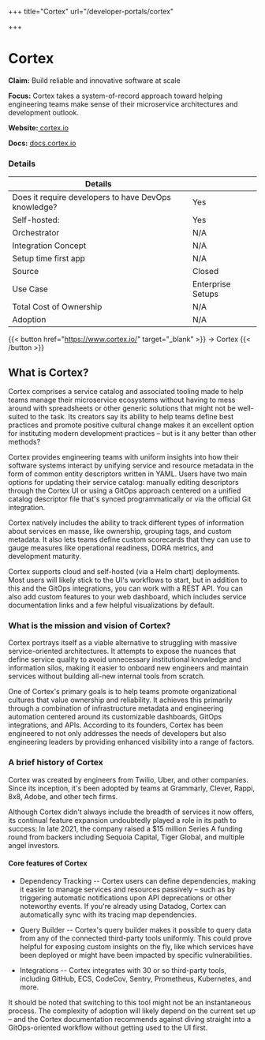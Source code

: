 +++
title="Cortex"
url="/developer-portals/cortex"

+++

# Cortex

**Claim:** Build reliable and innovative software at scale

**Focus:** Cortex takes a system-of-record approach toward helping engineering teams make sense of their microservice architectures and development outlook.

**Website:**[ cortex.io](https://www.cortex.io/)

**Docs:** [docs.cortex.io](https://docs.cortex.io/)


### Details
| Details |  |
| --- | ----------- |
| Does it require developers to have DevOps knowledge? | Yes |
| Self-hosted: | Yes |
| Orchestrator | N/A |
| Integration Concept | N/A  |
| Setup time first app | N/A  |
| Source | Closed |
| Use Case | Enterprise Setups |
| Total Cost of Ownership | N/A |
| Adoption | N/A |

{{< button href="https://www.cortex.io/" target="_blank" >}}
-> Cortex
{{< /button >}}  

What is Cortex?
---------------------

Cortex comprises a service catalog and associated tooling made to help teams manage their microservice ecosystems without having to mess around with spreadsheets or other generic solutions that might not be well-suited to the task. Its creators say its ability to help teams define best practices and promote positive cultural change makes it an excellent option for instituting modern development practices – but is it any better than other methods?
 
Cortex provides engineering teams with uniform insights into how their software systems interact by unifying service and resource metadata in the form of common entity descriptors written in YAML. Users have two main options for updating their service catalog: manually editing descriptors through the Cortex UI or using a GitOps approach centered on a unified catalog descriptor file that's synced programmatically or via the official Git integration.
 
Cortex natively includes the ability to track different types of information about services en masse, like ownership, grouping tags, and custom metadata. It also lets teams define custom scorecards that they can use to gauge measures like operational readiness, DORA metrics, and development maturity. 
 
Cortex supports cloud and self-hosted (via a Helm chart) deployments. Most users will likely stick to the UI's workflows to start, but in addition to this and the GitOps integrations, you can work with a REST API. You can also add custom features to your web dashboard, which includes service documentation links and a few helpful visualizations by default. 


### What is the mission and vision of Cortex?

Cortex portrays itself as a viable alternative to struggling with massive service-oriented architectures. It attempts to expose the nuances that define service quality to avoid unnecessary institutional knowledge and information silos, making it easier to onboard new engineers and maintain services without building all-new internal tools from scratch.
 
One of Cortex's primary goals is to help teams promote organizational cultures that value ownership and reliability. It achieves this primarily through a combination of infrastructure metadata and engineering automation centered around its customizable dashboards, GitOps integrations, and APIs. According to its founders, Cortex has been engineered to not only addresses the needs of developers but also engineering leaders by providing enhanced visibility into a range of factors.


### A brief history of Cortex

Cortex was created by engineers from Twilio, Uber, and other companies. Since its inception, it's been adopted by teams at Grammarly, Clever, Rappi, 8x8, Adobe, and other tech firms. 
 
Although Cortex didn't always include the breadth of services it now offers, its continual feature expansion undoubtedly played a role in its path to success: In late 2021, the company raised a $15 million Series A funding round from backers including Sequoia Capital, Tiger Global, and multiple angel investors.

#### Core features of Cortex

-   Dependency Tracking -- Cortex users can define dependencies, making it easier to manage services and resources passively – such as by triggering automatic notifications upon API deprecations or other noteworthy events. If you're already using Datadog, Cortex can automatically sync with its tracing map dependencies.

-   Query Builder -- Cortex's query builder makes it possible to query data from any of the connected third-party tools uniformly. This could prove helpful for exposing custom insights on the fly, like which services have been deployed or might have been impacted by specific vulnerabilities.

-   Integrations -- Cortex integrates with 30 or so third-party tools, including GitHub, ECS, CodeCov, Sentry, Prometheus, Kubernetes, and more.

It should be noted that switching to this tool might not be an instantaneous process. The complexity of adoption will likely depend on the current set up – and the Cortex documentation recommends against diving straight into a GitOps-oriented workflow without getting used to the UI first.